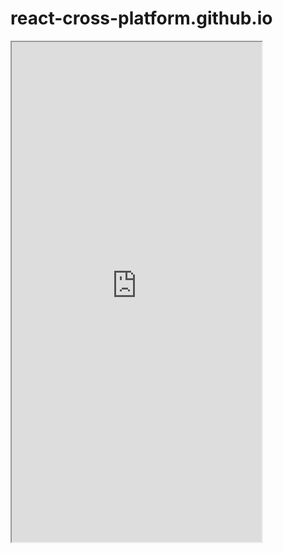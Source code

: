 # react-cross-platform.github.io

<html>
<iframe src="https://www.youtube.com/watch?v=LoAn7Y_jrIE" width="400" height="800">
  Don't work
</iframe>
</html>
